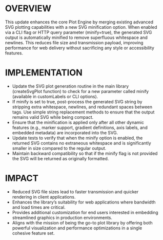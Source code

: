 # OVERVIEW
This update enhances the core Plot Engine by merging existing advanced SVG plotting capabilities with a new SVG minification option. When enabled via a CLI flag or HTTP query parameter (minify=true), the generated SVG output is automatically minified to remove superfluous whitespace and newlines. This reduces file size and transmission payload, improving performance for web delivery without sacrificing any style or accessibility features.

# IMPLEMENTATION
- Update the SVG plot generation routine in the main library (createSvgPlot function) to check for a new parameter called minify (available in customLabels or CLI options).
- If minify is set to true, post-process the generated SVG string by stripping extra whitespace, newlines, and redundant spaces between tags. Use simple string replacement methods to ensure that the output remains valid SVG while being compact.
- Ensure that the minification is applied only after all other dynamic features (e.g., marker support, gradient definitions, axis labels, and embedded metadata) are incorporated into the SVG.
- Update tests to verify that when the minify option is enabled, the returned SVG contains no extraneous whitespace and is significantly smaller in size compared to the regular output.
- Maintain backward compatibility so that if the minify flag is not provided the SVG will be returned as originally formatted.

# IMPACT
- Reduced SVG file sizes lead to faster transmission and quicker rendering in client applications.
- Enhances the library’s suitability for web applications where bandwidth and load times are critical.
- Provides additional customization for end users interested in embedding streamlined graphics in production environments.
- Aligns with the mission of being the go-to plot library by offering both powerful visualization and performance optimizations in a single cohesive feature set.